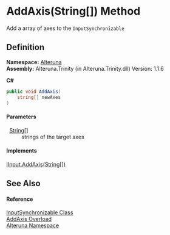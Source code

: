 # AddAxis(String[]) Method


Add a array of axes to the `InputSynchronizable`



## Definition
**Namespace:** <a href="N_Alteruna">Alteruna</a>  
**Assembly:** Alteruna.Trinity (in Alteruna.Trinity.dll) Version: 1.1.6

**C#**
``` C#
public void AddAxis(
	string[] newAxes
)
```



#### Parameters
<dl><dt>  <a href="https://learn.microsoft.com/dotnet/api/system.string" target="_blank" rel="noopener noreferrer">String</a>[]</dt><dd>strings of the target axes</dd></dl>

#### Implements
<a href="M_Alteruna_IInput_AddAxis_1">IInput.AddAxis(String[])</a>  


## See Also


#### Reference
<a href="T_Alteruna_InputSynchronizable">InputSynchronizable Class</a>  
<a href="Overload_Alteruna_InputSynchronizable_AddAxis">AddAxis Overload</a>  
<a href="N_Alteruna">Alteruna Namespace</a>  
